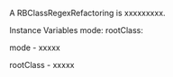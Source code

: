 A RBClassRegexRefactoring is xxxxxxxxx.Instance Variables	mode:		<Object>	rootClass:		<Object>mode	- xxxxxrootClass	- xxxxx